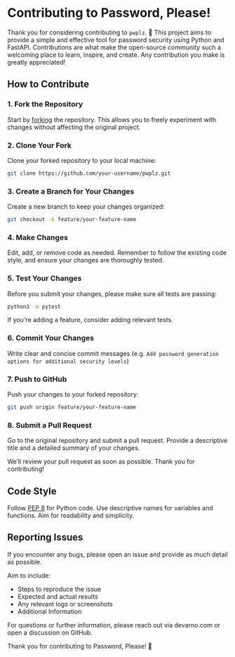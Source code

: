 # Contributing to Password, Please!

Thank you for considering contributing to `pwplz`. 🎉
This project aims to provide a simple and effective tool for password security using Python and FastAPI. Contributions are what make the open-source community such a welcoming place to learn, inspire, and create. Any contribution you make is greatly appreciated!

## How to Contribute

### 1. Fork the Repository

Start by [forking](https://docs.github.com/en/github/getting-started-with-github/fork-a-repo) the repository. This allows you to freely experiment with changes without affecting the original project.

### 2. Clone Your Fork

Clone your forked repository to your local machine:

```bash
git clone https://github.com/your-username/pwplz.git
```

### 3. Create a Branch for Your Changes

Create a new branch to keep your changes organized:

```bash
git checkout -b feature/your-feature-name
```

### 4. Make Changes

Edit, add, or remove code as needed. Remember to follow the existing code style, and ensure your changes are thoroughly tested.

### 5. Test Your Changes

Before you submit your changes, please make sure all tests are passing:

```bash
python3 -m pytest
```

If you're adding a feature, consider adding relevant tests.

### 6. Commit Your Changes

Write clear and concise commit messages (e.g. `Add password generation options for additional security levels`)

### 7. Push to GitHub

Push your changes to your forked repository:

```bash
git push origin feature/your-feature-name
```

### 8. Submit a Pull Request

Go to the original repository and submit a pull request. Provide a descriptive title and a detailed summary of your changes.

We’ll review your pull request as soon as possible. Thank you for contributing!

## Code Style

Follow [PEP 8](https://peps.python.org/pep-0008/) for Python code.
Use descriptive names for variables and functions.
Aim for readability and simplicity.

## Reporting Issues

If you encounter any bugs, please open an issue and provide as much detail as possible.

Aim to include:

-   Steps to reproduce the issue
-   Expected and actual results
-   Any relevant logs or screenshots
-   Additional Information

For questions or further information, please reach out via devarno.com or open a discussion on GitHub.

Thank you for contributing to Password, Please! 🚀
